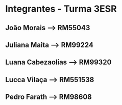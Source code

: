 # Integrantes - Turma 3ESR

## João Morais --> RM55043
## Juliana Maita --> RM99224
## Luana Cabezaolias --> RM99320
## Lucca Vilaça --> RM551538
## Pedro Farath --> RM98608
